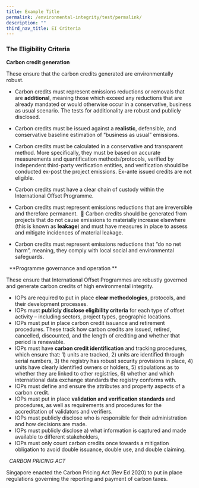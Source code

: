 ```yaml
---
title: Example Title
permalink: /environmental-integrity/test/permalink/
description: ""
third_nav_title: EI Criteria
---
```

### The Eligibility Criteria 

**Carbon credit generation**

These ensure that the carbon credits generated are environmentally robust.  

* Carbon credits must represent emissions reductions or removals that are **additional**, meaning those which exceed any reductions that are already
mandated or would otherwise occur in a conservative, business as usual scenario. The tests for additionality are robust and publicly disclosed. 

* Carbon credits must be issued against a **realistic**, defensible, and conservative baseline estimation of “business as usual” emissions.
* Carbon credits must be calculated in a conservative and transparent method. More specifically, they must be based on accurate measurements and quantification methods/protocols, verified by independent third-party verification entities, and verification should be conducted ex-post the project
emissions. Ex-ante issued credits are not eligible.  
* Carbon credits must have a clear chain of custody within the International Offset Programme. 
* Carbon credits must represent emissions reductions that are irreversible and therefore permanent. 
 Carbon credits should be generated from projects that do not cause emissions to materially increase elsewhere (this is known as **leakage**) and
must have measures in place to assess and mitigate incidences of material leakage. 
* Carbon credits must represent emissions reductions that “do no net harm”, meaning, they comply with local social and environmental
safeguards. 

 
**Programme governance and operation **

These ensure that International Offset Programmes are robustly governed and generate carbon credits of high environmental integrity. 
* IOPs are required to put in place **clear methodologies**, protocols, and their development processes. 
* IOPs must **publicly disclose eligibility criteria** for each type of offset activity – including sectors, project types, geographic locations. 
* IOPs must put in place carbon credit issuance and retirement procedures. These track how carbon credits are issued, retired, cancelled,
discounted, and the length of crediting and whether that period is renewable. 
* IOPs must have **carbon credit identification** and tracking procedures, which ensure that: 1) units are tracked, 2) units are identified through serial
numbers, 3) the registry has robust security provisions in place, 4) units have clearly identified owners or holders, 5) stipulations as to whether they are
linked to other registries, 6) whether and which international data exchange standards the registry conforms with.   
* IOPs must define and ensure the attributes and property aspects of a carbon credit.  
* IOPs must put in place **validation and verification standards** and procedures, as well as requirements and procedures for the accreditation of
validators and verifiers.  
* IOPs must publicly disclose who is responsible for their administration and how decisions are made. 
* IOPs must publicly disclose a) what information is captured and made available to different stakeholders,  
* IOPs must only count carbon credits once towards a mitigation obligation to avoid double issuance, double use, and double claiming.  

 
*CARBON PRICING ACT*

Singapore enacted the Carbon Pricing Act (Rev Ed 2020) to put in place regulations governing the reporting and payment of carbon taxes.